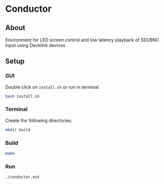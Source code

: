 # Conductor

## About

Environment for LED screen control and low latency playback of SDI/BNC input using Decklink devices

## Setup

### GUI

Double click on `install.sh` or run in terminal

```bash
bash install.sh
```

### Terminal

Create the following directories.

```bash
mkdir build
```

### Build

```bash
make
```

### Run

```bash
./conductor.out
```